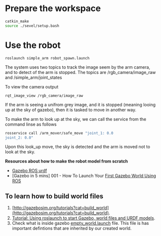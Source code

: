 # Prepare the workspace
```sh
catkin_make 
source ./sevel/setup.bash
```

# Use the robot
```
roslaunch simple_arm robot_spawn.launch
```
The system uses two topics to track the image seem by the arm camera, and to detect of the arm is stopped. The topics are /rgb_camera/image_raw and /simple_arm/joint_states

To view the camera output
```
rqt_image_view /rgb_camera/image_raw
```

If the arm is seeing a unifrom grey image, and it is stopped (meaning looing up at the sky of gazebo), then it is tasked to move in another way. 

To make the arm to look up at the sky, we can call the service from the command linse as follows
```sh
rosservice call /arm_mover/safe_move "joint_1: 0.0
joint_2: 0.0"
```

Upon this look_up move, the sky is detected and the arm is moved not to look at the sky.


**Resources about how to make the robot model from scratch**
- [Gazebo ROS urdf](http://gazebosim.org/tutorials?tut=ros_urdf)
- [Gazebo in 5 mins] 001 - How To Launch Your [First Gazebo World Using ROS](https://www.youtube.com/watch?v=qi2A32WgRqI)

## To learn how to build world files
1. [http://gazebosim.org/tutorials?cat=build_world](http://gazebosim.org/tutorials?cat=build_world).
2. [Tutorial: Using roslaunch to start Gazebo, world files and URDF models](http://gazebosim.org/tutorials?tut=ros_roslaunch&cat=connect_ros).
3. Check what is inside gazebo [empty_world.launch](https://github.com/ros-simulation/gazebo_ros_pkgs/blob/kinetic-devel/gazebo_ros/launch/empty_world.launch) file. This file is has important defintions that are inherited by our created world. 